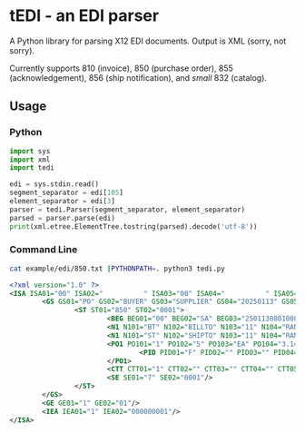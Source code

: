 # tEDI - an EDI parser

A Python library for parsing X12 EDI documents. Output is XML (sorry, not sorry).

Currently supports 810 (invoice), 850 (purchase order), 855 (acknowledgement), 856 (ship notification), and <i>small</i> 832 (catalog).

## Usage

### Python

```python
import sys
import xml
import tedi

edi = sys.stdin.read()
segment_separator = edi[105]
element_separator = edi[3]
parser = tedi.Parser(segment_separator, element_separator)
parsed = parser.parse(edi)
print(xml.etree.ElementTree.tostring(parsed).decode('utf-8'))
```

### Command Line

```bash
cat example/edi/850.txt |PYTHONPATH=. python3 tedi.py
```

```xml
<?xml version="1.0" ?>
<ISA ISA01="00" ISA02="          " ISA03="00" ISA04="          " ISA05="ZZ" ISA06="BUYER          " ISA07="ZZ" ISA08="SUPPLIER       " ISA09="250113" ISA10="0801" ISA11="U" ISA12="00001" ISA13="000000001" ISA14="0" ISA15="P" ISA16="|">
        <GS GS01="PO" GS02="BUYER" GS03="SUPPLIER" GS04="20250113" GS05="080100" GS06="01" GS07="X" GS08="000001">
                <ST ST01="850" ST02="0001">
                        <BEG BEG01="00" BEG02="SA" BEG03="25011308010000" BEG04="" BEG05="20250113" BEG06="" BEG07="" BEG08="" BEG09="" BEG10="" BEG11="" BEG12=""/>
                        <N1 N101="BT" N102="BILLTO" N103="11" N104="RAND00568" N105="" N106=""/>
                        <N1 N101="ST" N102="SHIPTO" N103="11" N104="RAND4444" N105="" N106=""/>
                        <PO1 PO101="1" PO102="5" PO103="EA" PO104="3.14" PO105="" PO106="N4" PO107="60505132101" PO108="VN" PO109="VENDORNUMBER01" PO110="" PO111="" PO112="" PO113="" PO114="" PO115="" PO116="" PO117="" PO118="" PO119="" PO120="" PO121="" PO122="" PO123="" PO124="" PO125="">
                                <PID PID01="F" PID02="" PID03="" PID04="" PID05="Product Description" PID06="" PID07="" PID08="" PID09=""/>
                        </PO1>
                        <CTT CTT01="1" CTT02="" CTT03="" CTT04="" CTT05="" CTT06="" CTT07=""/>
                        <SE SE01="7" SE02="0001"/>
                </ST>
        </GS>
        <GE GE01="1" GE02="01"/>
        <IEA IEA01="1" IEA02="000000001"/>
</ISA>
```
